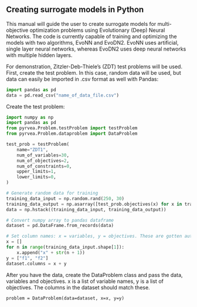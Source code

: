 ## Creating surrogate models in Python

This manual will guide the user to create surrogate models for multi-objective optimization problems using Evolutionary (Deep) Neural Networks. The code is currently capable of training and optimizing the models with two algorithms, EvoNN and EvoDN2. EvoNN uses artificial, single layer neural networks, whereas EvoDN2 uses deep neural networks with multiple hidden layers.

For demonstration, Zitzler-Deb-Thiele’s (ZDT) test problems will be used.  
First, create the test problem. In this case, random data will be used, but data can easily be imported in .csv format as well with Pandas: 

```python
import pandas as pd
data = pd.read_csv("name_of_data_file.csv")
```
Create the test problem:
```python
import numpy as np
import pandas as pd
from pyrvea.Problem.testProblem import testProblem
from pyrvea.Problem.dataproblem import DataProblem

test_prob = testProblem(
    name="ZDT1",
    num_of_variables=30,
    num_of_objectives=2,
    num_of_constraints=0,
    upper_limits=1,
    lower_limits=0,
)

# Generate random data for training
training_data_input = np.random.rand(250, 30)
training_data_output = np.asarray([test_prob.objectives(x) for x in training_data_input])
data = np.hstack((training_data_input, training_data_output))

# Convert numpy array to pandas dataframe
dataset = pd.DataFrame.from_records(data)

# Set column names: x = variables, y = objectives. These are gotten automatically if importing .csv
x = []
for n in range(training_data_input.shape[1]):
    x.append("x" + str(n + 1))
y = ["f1", "f2"]
dataset.columns = x + y
```
After you have the data, create the DataProblem class and pass the data, variables and objectives.
x is a list of variable names, y is a list of objectives. The columns in the dataset should match these.
```
problem = DataProblem(data=dataset, x=x, y=y)
```

